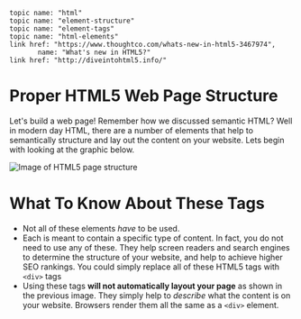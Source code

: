    topic name: "html"
    topic name: "element-structure"
    topic name: "element-tags"
    topic name: "html-elements"
    link href: "https://www.thoughtco.com/whats-new-in-html5-3467974",
           name: "What's new in HTML5?"
    link href: "http://diveintohtml5.info/"

# Proper HTML5 Web Page Structure

Let's build a web page! Remember how we discussed semantic HTML? Well in modern day HTML, there are a number of elements that help to semantically structure and lay out the content on your website. Lets begin with looking at the graphic below.

![Image of HTML5 page structure](https://i.pinimg.com/originals/46/e2/1c/46e21c46e7001fca6554cd45562268fa.jpg "HTML Page Structure")

# What To Know About These Tags

* Not all of these elements _have_ to be used. 
* Each is meant to contain a specific type of content. In fact, you do not need to use any of these. They help screen readers and search engines to determine the structure of your website, and help to achieve higher SEO rankings. You could simply replace all of these HTML5 tags with `<div>` tags
* Using these tags **will not automatically layout your page** as shown in the previous image. They simply help to *describe* what the content is on your website. Browsers render them all the same as a `<div>` element.
